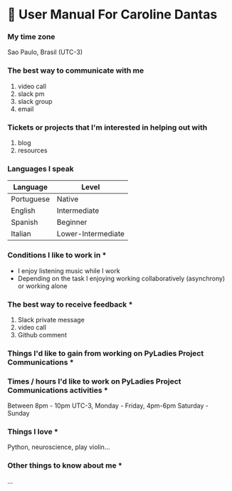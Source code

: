 # 🌳 User Manual For Caroline Dantas



### My time zone

Sao Paulo, Brasil (UTC-3)


### The best way to communicate with me

1. video call
1. slack pm
1. slack group
1. email


### Tickets or projects that I'm interested in helping out with

1. blog
1. resources


### Languages I speak

|Language | Level |
| -- | -- 
|Portuguese | Native |
|English| Intermediate |
|Spanish | Beginner|
|Italian | Lower-Intermediate|

### Conditions I like to work in *

- I enjoy listening music while I work
- Depending on the task I enjoying working collaboratively (asynchrony) or working alone


### The best way to receive feedback *

1. Slack private message
1. video call
1. Github comment


### Things I'd like to gain from working on PyLadies Project Communications *


### Times / hours I'd like to work on PyLadies Project Communications activities *

Between 8pm - 10pm UTC-3, Monday - Friday, 4pm-6pm Saturday - Sunday 


### Things I love *

Python, neuroscience, play violin...


### Other things to know about me *

...
